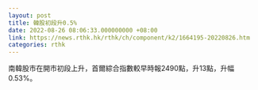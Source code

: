 ```yaml
---
layout: post
title: 韓股初段升0.5%
date: 2022-08-26 08:06:33.000000000 +08:00
link: https://news.rthk.hk/rthk/ch/component/k2/1664195-20220826.htm
categories: rthk
---
```


南韓股市在開市初段上升，首爾綜合指數較早時報2490點，升13點，升幅0.53%。
